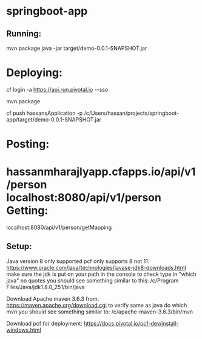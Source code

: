 # springboot-app
## Running:
mvn package
java -jar target/demo-0.0.1-SNAPSHOT.jar

Deploying:
=======
cf login -a  https://api.run.pivotal.io --sso

mvn package

cf push hassansApplication -p /c/Users/hassan/projects/springboot-app/target/demo-0.0.1-SNAPSHOT.jar

Posting:
===
hassanmharajlyapp.cfapps.io/api/v1/person
localhost:8080/api/v1/person
Getting:
===
localhost:8080/api/v1/person/getMapping

## Setup:
Java version 8 only supported pcf only supports 8 not 11:
https://www.oracle.com/java/technologies/javase-jdk8-downloads.html
make sure the jdk is put on your path in the console to check type in "which java" no quotes you should see something similar to this:
/c/Program Files/Java/jdk1.8.0_251/bin/java


Download Apache maven 3.6.3 from:
https://maven.apache.org/download.cgi
to verify same as java do which mvn you should see something similar to:
/c/apache-maven-3.6.3/bin/mvn

Download pcf for deployment:
https://docs.pivotal.io/pcf-dev/install-windows.html
